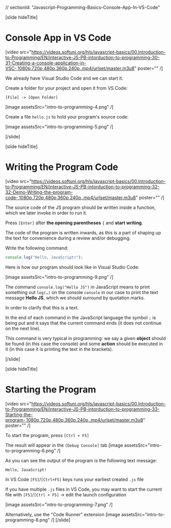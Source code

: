 
// sectionId: "Javascript-Programming-Basics-Console-App-In-VS-Code"

[slide hideTitle]
# Console App in VS Code

[video src="https://videos.softuni.org/hls/javascript-basics/00.Introduction-to-Programming/EN/interactive-JS-PB-intorduction-to-programming-30-31-Creating-a-console-application-in-VSC-,1080p,720p,480p,360p,240p,.mp4/urlset/master.m3u8" poster="" /]

We already have Visual Studio Code and we can start it. 

Create a folder for your project and open it from VS Code:

`[File] -> [Open Folder]`

[image assetsSrc="intro-to-programming-4.png" /]

Create a file `hello.js` to hold your program's source code:

[image assetsSrc="intro-to-programming-5.png" /]

[/slide]

[slide hideTitle]
# Writing the Program Code

[video src="https://videos.softuni.org/hls/javascript-basics/00.Introduction-to-Programming/EN/interactive-JS-PB-intorduction-to-programming-32-32-Demo-Writing-the-program-code-,1080p,720p,480p,360p,240p,.mp4/urlset/master.m3u8" poster="" /]

The source code of the JS program should be written inside a function, which we later invoke in order to run it. 

Press `[Enter]` after **the opening parentheses** `{` and **start writing**.

The code of the program is written inwards, as this is a part of shaping up the text for convenience during a review and/or debugging. 

Write the following command: 
```js
console.log("Hello, JavaScript!");
```
Here is how our program should look like in Visual Studio Code: 

[image assetsSrc="intro-to-programming-9.png" /]

The command `console.log("Hello JS")` in JavaScript means to print something out `log(…)` on the console `console` in our case to print the text message **Hello JS**, which we should surround by quotation marks.
 
In order to clarify that this is a text. 

In the end of each command in the JavaScript language the symbol `;` is being put and it says that the current command ends (it does not continue on the next line). 

This command is very typical in programming: we say a given **object** should be found (in this case the console) and some **action** should be executed in it (in this case it is printing the text in the brackets).

[/slide]

[slide hideTitle]
# Starting the Program

[video src="https://videos.softuni.org/hls/javascript-basics/00.Introduction-to-Programming/EN/interactive-JS-PB-intorduction-to-programming-33-Starting-the-program-,1080p,720p,480p,360p,240p,.mp4/urlset/master.m3u8" poster="" /]

To start the program, press `[Ctrl + F5]`

The result will appear in the `[Debug Console]` tab
[image assetsSrc="intro-to-programming-6.png" /]

As you can see the output of the program is the following text message:
```
Hello, JavaScript!
```
In VS Code `[F5]`/`[Ctrl+F5]` keys runs your earliest created `.js` file

If you have multiple `.js` files in VS Code, you may want to start the current file with `[F5]`/`[Ctrl + F5]` \-\> edit the launch configuration

[image assetsSrc="intro-to-programming-7.png" /]

Alternatively, use the "Code Runner" extension
[image assetsSrc="intro-to-programming-8.png" /]
[/slide]

